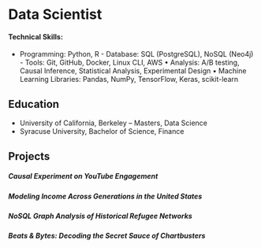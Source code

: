 # Data Scientist

#### Technical Skills: 
- Programming: Python, R - Database: SQL (PostgreSQL), NoSQL (Neo4j)  - Tools: Git, GitHub, Docker, Linux CLI, AWS
•  Analysis: A/B testing, Causal Inference, Statistical Analysis, Experimental Design  •  Machine Learning Libraries: Pandas, NumPy, TensorFlow, Keras, scikit-learn 


## Education
- University of California, Berkeley – Masters, Data Science
- Syracuse University, Bachelor of Science, Finance


## Projects
##### Causal Experiment on YouTube Engagement
##### Modeling Income Across Generations in the United States
##### NoSQL Graph Analysis of Historical Refugee Networks
##### Beats & Bytes: Decoding the Secret Sauce of Chartbusters	

